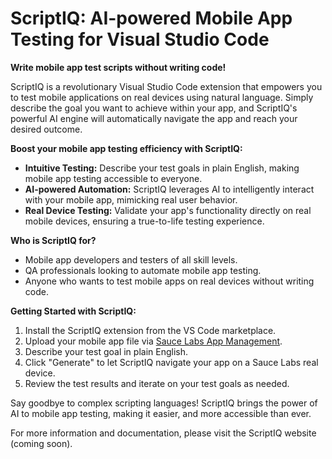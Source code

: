 # ScriptIQ: AI-powered Mobile App Testing for Visual Studio Code

**Write mobile app test scripts without writing code!**

ScriptIQ is a revolutionary Visual Studio Code extension that empowers you to test mobile applications on real devices using natural language. Simply describe the goal you want to achieve within your app, and ScriptIQ's powerful AI engine will automatically navigate the app and reach your desired outcome.

**Boost your mobile app testing efficiency with ScriptIQ:**

- **Intuitive Testing:** Describe your test goals in plain English, making mobile app testing accessible to everyone.
- **AI-powered Automation:** ScriptIQ leverages AI to intelligently interact with your mobile app, mimicking real user behavior.
- **Real Device Testing:** Validate your app's functionality directly on real mobile devices, ensuring a true-to-life testing experience.

**Who is ScriptIQ for?**

- Mobile app developers and testers of all skill levels.
- QA professionals looking to automate mobile app testing.
- Anyone who wants to test mobile apps on real devices without writing code.

**Getting Started with ScriptIQ:**

1. Install the ScriptIQ extension from the VS Code marketplace.
2. Upload your mobile app file via [Sauce Labs App Management](https://app.saucelabs.com/app-management).
3. Describe your test goal in plain English.
4. Click "Generate" to let ScriptIQ navigate your app on a Sauce Labs real device.
5. Review the test results and iterate on your test goals as needed.

Say goodbye to complex scripting languages! ScriptIQ brings the power of AI to mobile app testing, making it easier, and more accessible than ever.

For more information and documentation, please visit the ScriptIQ website (coming soon).
